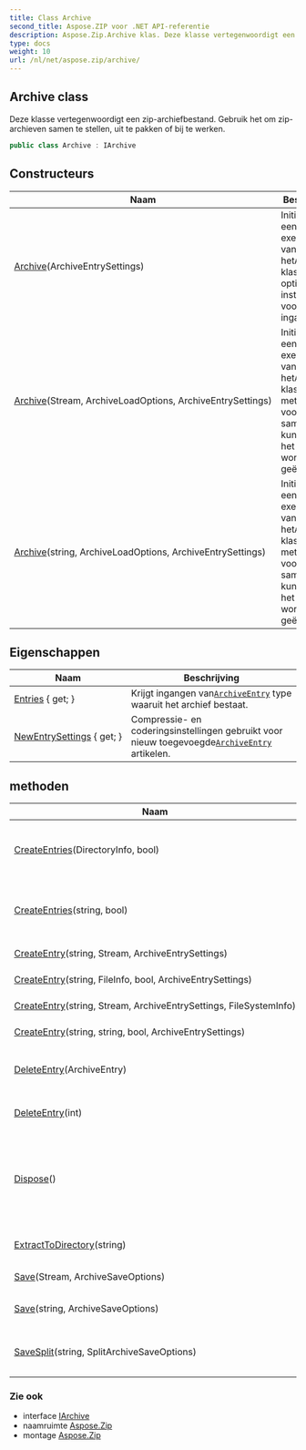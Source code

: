 ```yaml
---
title: Class Archive
second_title: Aspose.ZIP voor .NET API-referentie
description: Aspose.Zip.Archive klas. Deze klasse vertegenwoordigt een ziparchiefbestand. Gebruik het om ziparchieven samen te stellen uit te pakken of bij te werken.
type: docs
weight: 10
url: /nl/net/aspose.zip/archive/
---
```

## Archive class

Deze klasse vertegenwoordigt een zip-archiefbestand. Gebruik het om zip-archieven samen te stellen, uit te pakken of bij te werken.

```csharp
public class Archive : IArchive
```

## Constructeurs

| Naam | Beschrijving |
| --- | --- |
| [Archive](archive/#constructor)(ArchiveEntrySettings) | Initialiseert een nieuw exemplaar van het`Archive` klasse met optionele instellingen voor zijn ingangen. |
| [Archive](archive/#constructor_1)(Stream, ArchiveLoadOptions, ArchiveEntrySettings) | Initialiseert een nieuw exemplaar van het`Archive` klasse en lijst met items voor samenstellen kunnen uit het archief worden geëxtraheerd. |
| [Archive](archive/#constructor_2)(string, ArchiveLoadOptions, ArchiveEntrySettings) | Initialiseert een nieuw exemplaar van het`Archive` klasse en lijst met items voor samenstellen kunnen uit het archief worden geëxtraheerd. |

## Eigenschappen

| Naam | Beschrijving |
| --- | --- |
| [Entries](../../aspose.zip/archive/entries/) { get; } | Krijgt ingangen van[`ArchiveEntry`](../archiveentry/) type waaruit het archief bestaat. |
| [NewEntrySettings](../../aspose.zip/archive/newentrysettings/) { get; } | Compressie- en coderingsinstellingen gebruikt voor nieuw toegevoegde[`ArchiveEntry`](../archiveentry/) artikelen. |

## methoden

| Naam | Beschrijving |
| --- | --- |
| [CreateEntries](../../aspose.zip/archive/createentries/#createentries)(DirectoryInfo, bool) | Voegt recursief alle bestanden en mappen toe aan het archief in de opgegeven map. |
| [CreateEntries](../../aspose.zip/archive/createentries/#createentries_1)(string, bool) | Voegt recursief alle bestanden en mappen toe aan het archief in de opgegeven map. |
| [CreateEntry](../../aspose.zip/archive/createentry/#createentry_1)(string, Stream, ArchiveEntrySettings) | Maak een enkel item binnen het archief. |
| [CreateEntry](../../aspose.zip/archive/createentry/#createentry)(string, FileInfo, bool, ArchiveEntrySettings) | Maak een enkel item binnen het archief. |
| [CreateEntry](../../aspose.zip/archive/createentry/#createentry_2)(string, Stream, ArchiveEntrySettings, FileSystemInfo) | Maak een enkel item binnen het archief. |
| [CreateEntry](../../aspose.zip/archive/createentry/#createentry_3)(string, string, bool, ArchiveEntrySettings) | Maak een enkel item binnen het archief. |
| [DeleteEntry](../../aspose.zip/archive/deleteentry/#deleteentry)(ArchiveEntry) | Verwijdert het eerste exemplaar van een specifiek item uit de lijst met items. |
| [DeleteEntry](../../aspose.zip/archive/deleteentry/#deleteentry_1)(int) | Verwijdert het item uit de lijst met items op index. |
| [Dispose](../../aspose.zip/archive/dispose/)() | Voert door de toepassing gedefinieerde taken uit die verband houden met het vrijmaken, vrijgeven of resetten van onbeheerde bronnen. |
| [ExtractToDirectory](../../aspose.zip/archive/extracttodirectory/)(string) | Pakt alle bestanden in het archief uit naar de opgegeven map. |
| [Save](../../aspose.zip/archive/save/#save)(Stream, ArchiveSaveOptions) | Slaat archief op in de geleverde stream. |
| [Save](../../aspose.zip/archive/save/#save_1)(string, ArchiveSaveOptions) | Slaat archief op in opgegeven bestemmingsbestand. |
| [SaveSplit](../../aspose.zip/archive/savesplit/)(string, SplitArchiveSaveOptions) | Slaat archief met meerdere volumes op in de opgegeven doelmap. |

### Zie ook

* interface [IArchive](../iarchive/)
* naamruimte [Aspose.Zip](../../aspose.zip/)
* montage [Aspose.Zip](../../)


